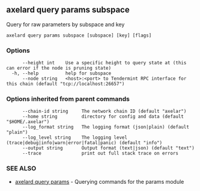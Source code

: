 ## axelard query params subspace

Query for raw parameters by subspace and key

```
axelard query params subspace [subspace] [key] [flags]
```

### Options

```
      --height int    Use a specific height to query state at (this can error if the node is pruning state)
  -h, --help          help for subspace
      --node string   <host>:<port> to Tendermint RPC interface for this chain (default "tcp://localhost:26657")
```

### Options inherited from parent commands

```
      --chain-id string     The network chain ID (default "axelar")
      --home string         directory for config and data (default "$HOME/.axelar")
      --log_format string   The logging format (json|plain) (default "plain")
      --log_level string    The logging level (trace|debug|info|warn|error|fatal|panic) (default "info")
      --output string       Output format (text|json) (default "text")
      --trace               print out full stack trace on errors
```

### SEE ALSO

- [axelard query params](axelard_query_params.md)	 - Querying commands for the params module
